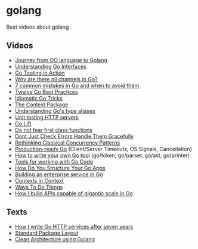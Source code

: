 # golang
Best videos about golang

## Videos

* [Journey from OO language to Golang](https://www.youtube.com/watch?v=1ZjvhGfpwJ8)
* [Understanding Go Interfaces](https://www.youtube.com/watch?v=F4wUrj6pmSI)
* [Go Tooling in Action](https://www.youtube.com/watch?v=uBjoTxosSys)
* [Why are there nil channels in Go?](https://www.youtube.com/watch?v=t9bEg2A4jsw)
* [7 common mistakes in Go and when to avoid them](https://www.youtube.com/watch?v=29LLRKIL_TI)
* [Twelve Go Best Practices](https://www.youtube.com/watch?v=8D3Vmm1BGoY)
* [Idiomatic Go Tricks](https://www.youtube.com/watch?v=yeetIgNeIkc)
* [The Context Package](https://www.youtube.com/watch?v=LSzR0VEraWw)
* [Understanding Go's type aliases](https://www.youtube.com/watch?v=Vg603e9C-Vg)
* [Unit testing HTTP servers](https://www.youtube.com/watch?v=hVFEV-ieeew)
* [Go Lift](https://www.youtube.com/watch?v=1B71SL6Y0kA)
* [Do not fear first class functions](https://www.youtube.com/watch?v=5buaPyJ0XeQ)
* [Dont Just Check Errors Handle Them Gracefully](https://www.youtube.com/watch?v=lsBF58Q-DnY)
* [Rethinking Classical Concurrency Patterns](https://www.youtube.com/watch?v=5zXAHh5tJqQ)
* [Production-ready Go](https://www.youtube.com/watch?v=YF1qSfkDGAQ) (Client/Server Timeouts, OS Signals, Cancellation)
* [How to write your own Go tool](https://www.youtube.com/watch?v=oxc8B2fjDvY) (go/token, go/parser, go/ast, go/printer)
* [Tools for working with Go Code](https://www.youtube.com/watch?v=wqN-l4OrMP4)
* [How Do You Structure Your Go Apps](https://www.youtube.com/watch?v=oL6JBUk6tj0)
* [Building an enterprise service in Go](https://www.youtube.com/watch?v=twcDf_Y2gXY)
* [Contexts in Context](https://www.youtube.com/watch?v=GhRG_7X4BPI)
* [Ways To Do Things](https://www.youtube.com/watch?v=LHe1Cb_Ud_M)
* [How I build APIs capable of gigantic scale in Go](https://www.youtube.com/watch?v=FkPqqakDeRY)

## Texts

* [How I write Go HTTP services after seven years](https://medium.com/statuscode/how-i-write-go-http-services-after-seven-years-37c208122831)
* [Standard Package Layout](https://medium.com/@benbjohnson/standard-package-layout-7cdbc8391fc1)
* [Clean Architecture using Golang](https://medium.com/@eminetto/clean-architecture-using-golang-b63587aa5e3f)
